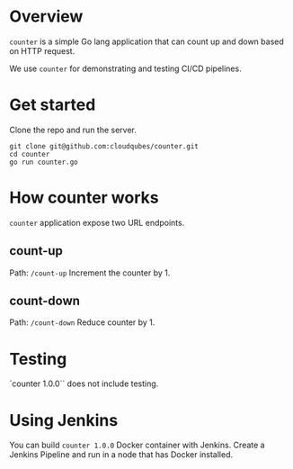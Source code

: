 # Overview
`counter` is a simple Go lang application that can count up and down based on HTTP request.

We use `counter` for demonstrating and testing CI/CD pipelines.

# Get started

Clone the repo and run the server.
```shell
git clone git@github.com:cloudqubes/counter.git
cd counter
go run counter.go
```

# How counter works

`counter` application expose two URL endpoints.

## count-up

Path: `/count-up`
Increment the counter by 1.

## count-down

Path: `/count-down`
Reduce counter by 1.


# Testing

`counter 1.0.0`` does not include testing.

# Using Jenkins

You can build `counter 1.0.0` Docker container with Jenkins. Create a Jenkins Pipeline and run in a node that has Docker installed.
